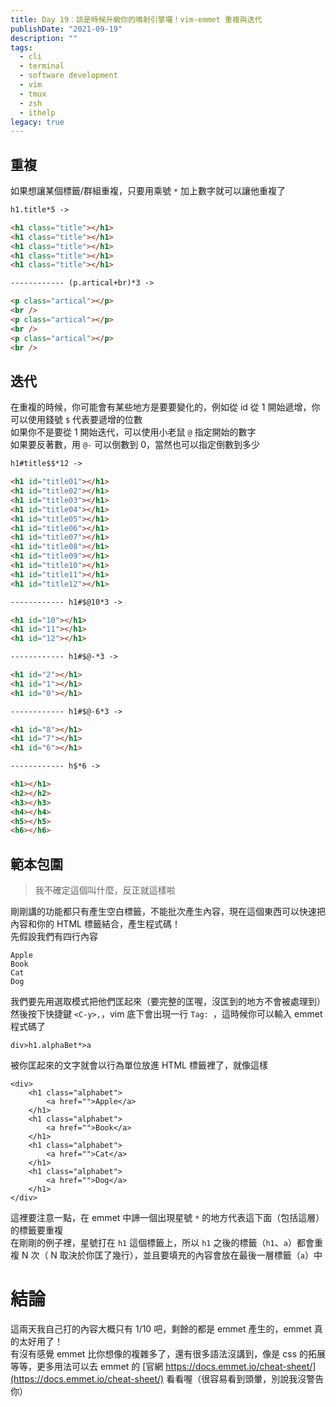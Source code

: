 ```yaml
---
title: Day 19：該是時候升級你的噴射引擎囉！vim-emmet 重複與迭代
publishDate: "2021-09-19"
description: ""
tags:
  - cli
  - terminal
  - software development
  - vim
  - tmux
  - zsh
  - ithelp
legacy: true
---
```


## 重複

如果想讓某個標籤/群組重複，只要用乘號 `*` 加上數字就可以讓他重複了

```html
h1.title*5 ->

<h1 class="title"></h1>
<h1 class="title"></h1>
<h1 class="title"></h1>
<h1 class="title"></h1>
<h1 class="title"></h1>

------------ (p.artical+br)*3 ->

<p class="artical"></p>
<br />
<p class="artical"></p>
<br />
<p class="artical"></p>
<br />
```

## 迭代

在重複的時候，你可能會有某些地方是要要變化的，例如從 id 從 1 開始遞增，你可以使用錢號 `$` 代表要遞增的位數  
如果你不是要從 1 開始迭代，可以使用小老鼠 `@` 指定開始的數字  
如果要反著數，用 `@-` 可以倒數到 0，當然也可以指定倒數到多少

```html
h1#title$$*12 ->

<h1 id="title01"></h1>
<h1 id="title02"></h1>
<h1 id="title03"></h1>
<h1 id="title04"></h1>
<h1 id="title05"></h1>
<h1 id="title06"></h1>
<h1 id="title07"></h1>
<h1 id="title08"></h1>
<h1 id="title09"></h1>
<h1 id="title10"></h1>
<h1 id="title11"></h1>
<h1 id="title12"></h1>

------------ h1#$@10*3 ->

<h1 id="10"></h1>
<h1 id="11"></h1>
<h1 id="12"></h1>

------------ h1#$@-*3 ->

<h1 id="2"></h1>
<h1 id="1"></h1>
<h1 id="0"></h1>

------------ h1#$@-6*3 ->

<h1 id="8"></h1>
<h1 id="7"></h1>
<h1 id="6"></h1>

------------ h$*6 ->

<h1></h1>
<h2></h2>
<h3></h3>
<h4></h4>
<h5></h5>
<h6></h6>
```

## 範本包圍

> 我不確定這個叫什麼，反正就這樣啦

剛剛講的功能都只有產生空白標籤，不能批次產生內容，現在這個東西可以快速把內容和你的 HTML 標籤結合，產生程式碼！  
先假設我們有四行內容

```
Apple
Book
Cat
Dog
```

我們要先用選取模式把他們匡起來（要完整的匡喔，沒匡到的地方不會被處理到）  
然後按下快捷鍵 `<C-y>,`，vim 底下會出現一行 `Tag: `，這時候你可以輸入 emmet 程式碼了

```
div>h1.alphaBet*>a
```

被你匡起來的文字就會以行為單位放進 HTML 標籤裡了，就像這樣

```
<div>
	<h1 class="alphabet">
		<a href="">Apple</a>
	</h1>
	<h1 class="alphabet">
		<a href="">Book</a>
	</h1>
	<h1 class="alphabet">
		<a href="">Cat</a>
	</h1>
	<h1 class="alphabet">
		<a href="">Dog</a>
	</h1>
</div>
```

這裡要注意一點，在 emmet 中諦一個出現星號 `*` 的地方代表這下面（包括這層）的標籤要重複  
在剛剛的例子裡，星號打在 `h1` 這個標籤上，所以 `h1` 之後的標籤（`h1`、`a`）都會重複 N 次（ N 取決於你匡了幾行），並且要填充的內容會放在最後一層標籤（`a`）中

# 結論

這兩天我自己打的內容大概只有 1/10 吧，剩餘的都是 emmet 產生的，emmet 真的太好用了！  
有沒有感覺 emmet 比你想像的複雜多了，還有很多語法沒講到，像是 css 的拓展等等，更多用法可以去 emmet 的 [官網 https://docs.emmet.io/cheat-sheet/](https://docs.emmet.io/cheat-sheet/) 看看喔（很容易看到頭暈，別說我沒警告你）
